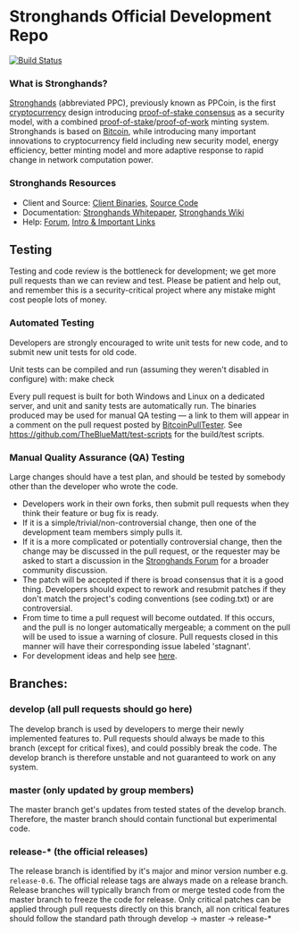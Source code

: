 
Stronghands Official Development Repo
==================================

[![Build Status](https://travis-ci.org/stronghands/stronghands.svg?branch=master)](https://travis-ci.org/stronghands/stronghands)

### What is Stronghands?
[Stronghands](https://stronghands.net) (abbreviated PPC), previously known as PPCoin, is the first [cryptocurrency](https://en.wikipedia.org/wiki/Cryptocurrency) design introducing [proof-of-stake consensus](https://stronghands.net/resources.html#whitepaper) as a security model, with a combined [proof-of-stake](https://stronghands.net/resources.html#whitepaper)/[proof-of-work](https://en.wikipedia.org/wiki/Proof-of-work_system) minting system. Stronghands is based on [Bitcoin](https://bitcoin.org), while introducing many important innovations to cryptocurrency field including new security model, energy efficiency, better minting model and more adaptive response to rapid change in network computation power.

### Stronghands Resources
* Client and Source:
[Client Binaries](https://stronghands.net/wallet.html),
[Source Code](https://github.com/stronghands/stronghands)
* Documentation: [Stronghands Whitepaper](https://stronghands.net/resources.html#whitepaper),
[Stronghands Wiki](https://github.com/stronghands/stronghands/wiki)
* Help: 
[Forum](https://talk.stronghands.net),
[Intro & Important Links](https://talk.stronghands.net/t/what-is-stronghands-intro-important-links/2889)

Testing
-------

Testing and code review is the bottleneck for development; we get more pull
requests than we can review and test. Please be patient and help out, and
remember this is a security-critical project where any mistake might cost people
lots of money.

### Automated Testing

Developers are strongly encouraged to write unit tests for new code, and to submit new unit tests for old code.

Unit tests can be compiled and run (assuming they weren't disabled in configure) with:
  make check

Every pull request is built for both Windows and Linux on a dedicated server,
and unit and sanity tests are automatically run. The binaries produced may be
used for manual QA testing — a link to them will appear in a comment on the
pull request posted by [BitcoinPullTester](https://github.com/BitcoinPullTester). See https://github.com/TheBlueMatt/test-scripts
for the build/test scripts.

### Manual Quality Assurance (QA) Testing

Large changes should have a test plan, and should be tested by somebody other
than the developer who wrote the code.

* Developers work in their own forks, then submit pull requests when they think their feature or bug fix is ready.
* If it is a simple/trivial/non-controversial change, then one of the development team members simply pulls it.
* If it is a more complicated or potentially controversial change, then the change may be discussed in the pull request, or the requester may be asked to start a discussion in the [Stronghands Forum](https://talk.stronghands.net) for a broader community discussion. 
* The patch will be accepted if there is broad consensus that it is a good thing. Developers should expect to rework and resubmit patches if they don't match the project's coding conventions (see coding.txt) or are controversial.
* From time to time a pull request will become outdated. If this occurs, and the pull is no longer automatically mergeable; a comment on the pull will be used to issue a warning of closure.  Pull requests closed in this manner will have their corresponding issue labeled 'stagnant'.
* For development ideas and help see [here](https://talk.stronghands.net/c/protocol).

## Branches:

### develop (all pull requests should go here)
The develop branch is used by developers to merge their newly implemented features to.
Pull requests should always be made to this branch (except for critical fixes), and could possibly break the code.
The develop branch is therefore unstable and not guaranteed to work on any system.

### master (only updated by group members)
The master branch get's updates from tested states of the develop branch.
Therefore, the master branch should contain functional but experimental code.

### release-* (the official releases)
The release branch is identified by it's major and minor version number e.g. `release-0.6`.
The official release tags are always made on a release branch.
Release branches will typically branch from or merge tested code from the master branch to freeze the code for release.
Only critical patches can be applied through pull requests directly on this branch, all non critical features should follow the standard path through develop -> master -> release-*
